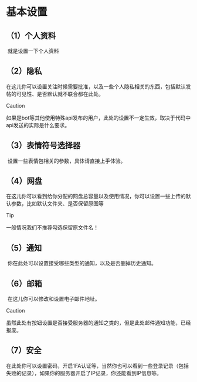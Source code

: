 # **基本设置**

## **（1）个人资料**

​	就是设置一下个人资料

## **（2）隐私**

​	在这儿你可以设置关注时候需要批准，以及一些个人隐私相关的东西，包括默认发帖的可见性、是否默认就不联合都在此处。

> [!CAUTION]
>
> 如果是bot等其他使用特殊api发布的用户，此处的设置不一定生效，取决于代码中api发送的实际是什么要求。

## **（3）表情符号选择器**

​	设置一些表情包相关的参数，具体请直接上手体验。

## **（4）网盘**

​	在这儿你可以看到给你分配的网盘总容量以及使用情况，你可以设置一些上传的默认参数，比如默认文件夹、是否保留原图等

> [!TIP]
>
> 一般情况我们不推荐勾选保留原文件名！

## **（5）通知**

​	你在此处可以设置接受哪些类型的通知，以及是否删掉历史通知。

## **（6）邮箱**

​	在这儿你可以修改和设置电子邮件地址。

> [!CAUTION]
>
> 虽然此处有按钮设置是否接受服务器的通知之类的，但是此处邮件通知功能，已经报废。

## **（7）安全**

​	在此处你可以设置密码，开启1FA认证等，当然你也可以看到一些登录记录（包括失败的记录），如果你的服务器开启了IP记录，你还能看到IP信息等。